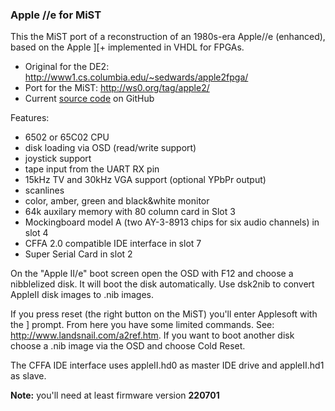 ### Apple //e for MiST

This the MiST port of a reconstruction of an 1980s-era Apple//e (enhanced),
based on the Apple ][+ implemented in VHDL for FPGAs.
* Original for the DE2: http://www1.cs.columbia.edu/~sedwards/apple2fpga/
* Port for the MiST: http://ws0.org/tag/apple2/
* Current [source code](https://github.com/gyurco/apple2efpga) on GitHub

Features:
- 6502 or 65C02 CPU
- disk loading via OSD (read/write support)
- joystick support
- tape input from the UART RX pin
- 15kHz TV and 30kHz VGA support (optional YPbPr output)
- scanlines
- color, amber, green and black&white monitor
- 64k auxilary memory with 80 column card in Slot 3
- Mockingboard model A (two AY-3-8913 chips for six audio channels) in slot 4
- CFFA 2.0 compatible IDE interface in slot 7
- Super Serial Card in slot 2

On the "Apple II/e" boot screen open the OSD with F12 and choose a nibblelized disk. It will boot
the disk automatically. Use dsk2nib to convert AppleII disk images to .nib images.

If you press reset (the right button on the MiST) you'll enter Applesoft with the ] prompt.
From here you have some limited commands. See: http://www.landsnail.com/a2ref.htm.
If you want to boot another disk choose a .nib image via the OSD and choose Cold Reset.

The CFFA IDE interface uses appleII.hd0 as master IDE drive and appleII.hd1 as slave.

**Note:** you'll need at least firmware version **220701**
